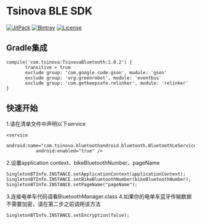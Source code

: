 


# Tsinova BLE SDK 

[![JitPack](https://jitpack.io/v/TsinovaTech/TsinovaBluetooth.svg)](https://jitpack.io/#TsinovaTech/TsinovaBluetooth)
[![Bintray](https://api.bintray.com/packages/warry19940712/maven/TsinovaBluetooth/images/download.svg)](https://bintray.com/warry19940712/maven/TsinovaBluetooth)
[![License](https://img.shields.io/github/license/TsinovaTech/tsinova-ble-sdk.svg)](https://github.com/TsinovaTech/tsinova-ble-sdk/blob/master/LICENSE)


## Gradle集成

 ``` 
 compile('com.tsinova:TsinovaBluetooth:1.0.2') {
        transitive = true
        exclude group: 'com.google.code.gson', module: 'gson'
        exclude group: 'org.greenrobot', module: 'eventbus'
        exclude group: 'com.getkeepsafe.relinker', module: 'relinker'
 } 
  ```
  
## 快速开始
1.请在清单文件中声明以下service
 ``` 
<service
            android:name="com.tsinova.bluetoothandroid.bluetooth.BluetoothLeService"
            android:enabled="true" />
``` 
2.设置application context、bikeBluetoothNumber、pageName
```
SingletonBTInfo.INSTANCE.setApplicationContext(applicationContext);
SingletonBTInfo.INSTANCE.setBikeBluetoothNumber(bikeBluetoothNumber);
SingletonBTInfo.INSTANCE.setPageName("pageName");
```
3.连接电单车代码请看BluetoothManager.class
4.如果你的电单车蓝牙传输数据不需要加密，请在第二步之前调用该方法
```
SingletonBTInfo.INSTANCE.setEncryption(false);
```





